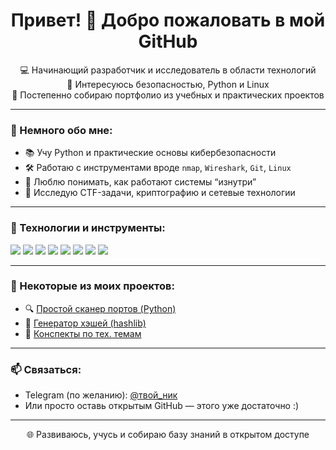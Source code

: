 <h1 align="center">Привет! 👋 Добро пожаловать в мой GitHub</h1>

<p align="center">
  💻 Начинающий разработчик и исследователь в области технологий<br>
  🔐 Интересуюсь безопасностью, Python и Linux<br>
  🚀 Постепенно собираю портфолио из учебных и практических проектов
</p>

---

### 🧠 Немного обо мне:

- 📚 Учу Python и практические основы кибербезопасности  
- 🛠 Работаю с инструментами вроде `nmap`, `Wireshark`, `Git`, `Linux`  
- 🧩 Люблю понимать, как работают системы “изнутри”  
- 🌱 Исследую CTF-задачи, криптографию и сетевые технологии

---

### 🚀 Технологии и инструменты:
<img src="https://img.shields.io/badge/Python-3670A0?style=for-the-badge&logo=python&logoColor=white"/>
<img src="https://img.shields.io/badge/Linux-FCC624?style=for-the-badge&logo=linux&logoColor=black"/>
<img src="https://img.shields.io/badge/Git-F05032?style=for-the-badge&logo=git&logoColor=white"/>
<img src="https://img.shields.io/badge/Wireshark-1679A7?style=for-the-badge&logo=wireshark&logoColor=white"/>
<img src="https://img.shields.io/badge/Hashcat-000000?style=for-the-badge&logoColor=white"/>
<img src="https://img.shields.io/badge/John_the_Ripper-darkred?style=for-the-badge&logoColor=white"/>
<img src="https://img.shields.io/badge/Burp_Suite-F36F21?style=for-the-badge&logoColor=white"/>
<img src="https://img.shields.io/badge/Binwalk-003366?style=for-the-badge&logoColor=white"/>

---

### 📂 Некоторые из моих проектов:
- 🔍 [Простой сканер портов (Python)](https://github.com/твой-логин/port-scanner)
- 🔐 [Генератор хэшей (hashlib)](https://github.com/твой-логин/hash-generator)
- 🧠 [Конспекты по тех. темам](https://github.com/твой-логин/notes)

---

### 📫 Связаться:

- Telegram (по желанию): [@твой_ник](https://t.me/твой_ник)  
- Или просто оставь открытым GitHub — этого уже достаточно :)

---

<p align="center">
  🌐 Развиваюсь, учусь и собираю базу знаний в открытом доступе
</p>
